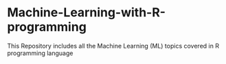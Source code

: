 # Machine-Learning-with-R-programming
This Repository includes all the Machine Learning (ML) topics covered in R programming language 
